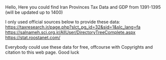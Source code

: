 Hello,
Here you could find Iran Provinces Tax Data and GDP
from 1391-1395 (will be updated up to 1400)

I only used official sources below to provide these data:
https://taxresearch.ir/page.php?slct_pg_id=32&sid=1&slc_lang=fa
https://salnameh.sci.org.ir/AllUser/DirectoryTreeComplete.aspx
https://stat.roostanet.com/

Everybody could use these data for free, offcourse with Copyrights and citation to this web page.
Good luck
